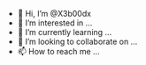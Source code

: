 - 👋 Hi, I’m @X3b00dx
- 👀 I’m interested in ...
- 🌱 I’m currently learning ...
- 💞️ I’m looking to collaborate on ...
- 📫 How to reach me ...

<!---
X3b00dx/X3b00dx is a ✨ special ✨ repository because its `README.md` (this file) appears on your GitHub profile.
You can click the Preview link to take a look at your changes.
--->
